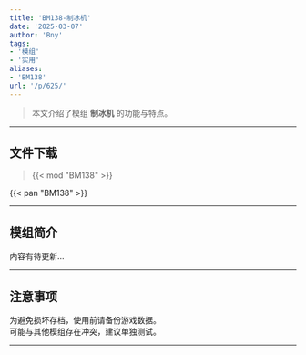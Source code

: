 ```yaml
---
title: 'BM138-制冰机'
date: '2025-03-07'
author: 'Bny'
tags:
- '模组'
- '实用'
aliases:
- 'BM138'
url: '/p/625/'
---
```


> 本文介绍了模组 **制冰机** 的功能与特点。

---

## 文件下载  

> {{< mod "BM138" >}}  

{{< pan "BM138" >}}  

---

## 模组简介

>  
内容有待更新...  

---

## 注意事项

>  
为避免损坏存档，使用前请备份游戏数据。  
可能与其他模组存在冲突，建议单独测试。  

---

